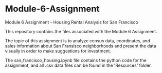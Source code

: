 # Module-6-Assignment
Module 6 Assignment - Housing Rental Analysis for San Francisco

This repository contains the files associated with the Module 6 Assignment. 

The topic of this assignment is to analyze census data, coordinates, and sales information about San Fransisco neighborhoods and present the data visually in order to make suggestions for investment. 

The san_francisco_housing.ipynb file contains the python code for the assignment, and all .csv data files can be found in the 'Resources' folder.